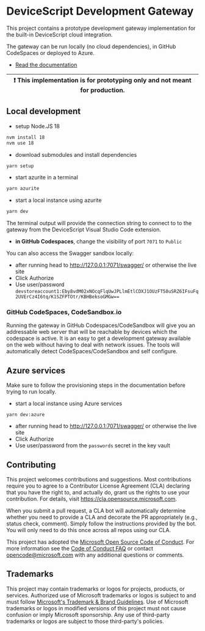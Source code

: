 # DeviceScript Development Gateway

This project contains a prototype development gateway implementation
for the built-in DeviceScript cloud integration.

The gateway can be run locally (no cloud dependencies), in GitHub CodeSpaces or deployed to Azure.

-   [Read the documentation](https://microsoft.github.io/devicescript/developer/gateway)

| :exclamation: This implementation is for prototyping only and not meant for production. |
| --------------------------------------------------------------------------------------- |

## Local development

- setup Node.JS 18

```bash
nvm install 18
nvm use 18
```

- download submodules and install dependencies

```bash
yarn setup
```

-   start azurite in a terminal

```bash
yarn azurite
```

-   start a local instance using azurite

```bash
yarn dev
```

The terminal output will provide the connection string to connect 
to to the gateway from the DeviceScript Visual Studio Code extension.

-   **in GitHub Codespaces**, change the visibility of port `7071` to `Public`

You can also access the Swagger sandbox locally:

-   after running head to http://127.0.0.1:7071/swagger/ or otherwise the live site
-   Click Authorize
-   Use user/password `devstoreaccount1:Eby8vdM02xNOcqFlqUwJPLlmEtlCDXJ1OUzFT50uSRZ6IFsuFq2UVErCz4I6tq/K1SZFPTOtr/KBHBeksoGMGw==`

### GitHub CodeSpaces, CodeSandbox.io

Running the gateway in GitHub Codespaces/CodeSandbox will give you an addressable web server that will be reachable by devices which the codespace
is active. It is an easy to get a development gateway available on the web without having to deal with network issues.
The tools will automatically detect CodeSpaces/CodeSandbox and self configure.

## Azure services

Make sure to follow the provisioning steps in the documentation before trying to run locally.

-   start a local instance using Azure services

```
yarn dev:azure
```

-   after running head to http://127.0.0.1:7071/swagger/ or otherwise the live site
-   Click Authorize
-   Use user/password from the `passwords` secret in the key vault

## Contributing

This project welcomes contributions and suggestions. Most contributions require you to agree to a
Contributor License Agreement (CLA) declaring that you have the right to, and actually do, grant us
the rights to use your contribution. For details, visit https://cla.opensource.microsoft.com.

When you submit a pull request, a CLA bot will automatically determine whether you need to provide
a CLA and decorate the PR appropriately (e.g., status check, comment). Simply follow the instructions
provided by the bot. You will only need to do this once across all repos using our CLA.

This project has adopted the [Microsoft Open Source Code of Conduct](https://opensource.microsoft.com/codeofconduct/).
For more information see the [Code of Conduct FAQ](https://opensource.microsoft.com/codeofconduct/faq/) or
contact [opencode@microsoft.com](mailto:opencode@microsoft.com) with any additional questions or comments.

## Trademarks

This project may contain trademarks or logos for projects, products, or services. Authorized use of Microsoft
trademarks or logos is subject to and must follow
[Microsoft's Trademark & Brand Guidelines](https://www.microsoft.com/en-us/legal/intellectualproperty/trademarks/usage/general).
Use of Microsoft trademarks or logos in modified versions of this project must not cause confusion or imply Microsoft sponsorship.
Any use of third-party trademarks or logos are subject to those third-party's policies.
